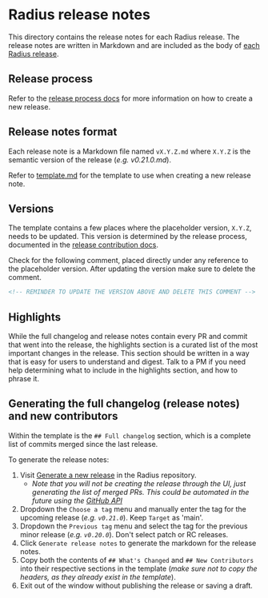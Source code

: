 # Radius release notes

This directory contains the release notes for each Radius release. The release notes are written in Markdown and are included as the body of [each Radius release](https://github.com/radius-project/radius/releases).

## Release process

Refer to the [release process docs](../contributing/contributing-releases/README.md) for more information on how to create a new release.

## Release notes format

Each release note is a Markdown file named `vX.Y.Z.md` where `X.Y.Z` is the semantic version of the release (_e.g. v0.21.0.md_).

Refer to [template.md](./template.md) for the template to use when creating a new release note.

## Versions

The template contains a few places where the placeholder version, `X.Y.Z`, needs to be updated. This version is determined by the release process, documented in the [release contribution docs](../contributing/contributing-releases/README.md).

 Check for the following comment, placed directly under any reference to the placeholder version. After updating the version make sure to delete the comment.

```markdown
<!-- REMINDER TO UPDATE THE VERSION ABOVE AND DELETE THIS COMMENT -->
```

## Highlights

While the full changelog and release notes contain every PR and commit that went into the release, the highlights section is a curated list of the most important changes in the release. This section should be written in a way that is easy for users to understand and digest. Talk to a PM if you need help determining what to include in the highlights section, and how to phrase it.

## Generating the full changelog (release notes) and new contributors

Within the template is the `## Full changelog` section, which is a complete list of commits merged since the last release.

To generate the release notes:

1. Visit [Generate a new release](https://github.com/radius-project/radius/releases/new) in the Radius repository.
   - _Note that you will not be creating the release through the UI, just generating the list of merged PRs. This could be automated in the future using the [GitHub API](https://docs.github.com/en/rest/commits/commits?apiVersion=2022-11-28#compare-two-commits)_
2. Dropdown the `Choose a tag` menu and manually enter the tag for the upcoming release (_e.g. `v0.21.0`_). Keep `Target` as 'main'.
3. Dropdown the `Previous tag` menu and select the tag for the previous minor release (_e.g. `v0.20.0`_). Don't select patch or RC releases.
4. Click `Generate release notes` to generate the markdown for the release notes.
5. Copy both the contents of `## What's Changed` and `## New Contributors` into their respective sections in the template (_make sure not to copy the headers, as they already exist in the template_).
6. Exit out of the window without publishing the release or saving a draft.

